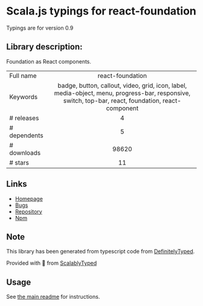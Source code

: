 
# Scala.js typings for react-foundation

Typings are for version 0.9

## Library description:
Foundation as React components.

|                    |                 |
| ------------------ | :-------------: |
| Full name          | react-foundation |
| Keywords           | badge, button, callout, video, grid, icon, label, media-object, menu, progress-bar, responsive, switch, top-bar, react, foundation, react-component |
| # releases         | 4 |
| # dependents       | 5 |
| # downloads        | 98620 |
| # stars            | 11 |

## Links
- [Homepage](https://github.com/nordsoftware/react-foundation#readme)
- [Bugs](https://github.com/nordsoftware/react-foundation/issues)
- [Repository](https://github.com/nordsoftware/react-foundation)
- [Npm](https://www.npmjs.com/package/react-foundation)
    


## Note
This library has been generated from typescript code from [DefinitelyTyped](https://definitelytyped.org).

Provided with :purple_heart: from [ScalablyTyped](https://github.com/oyvindberg/ScalablyTyped)

## Usage
See [the main readme](../../readme.md) for instructions.


